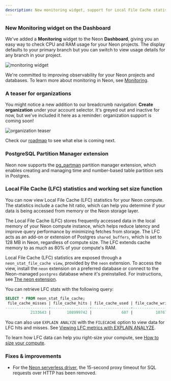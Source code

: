 ```yaml
---
description: New monitoring widget, support for Local File Cache statistics, plus a teaser for upcoming Organization features
---
```


### New Monitoring widget on the Dashboard

We've added a **Monitoring** widget to the Neon **Dashboard**, giving you an easy way to check CPU and RAM usage for your Neon projects. The display defaults to your primary branch but you can switch to view usage details for any branch in your project.

![monitoring widget](/docs/relnotes/monitoring_widget.png "no-border")

We're committed to improving observability for your Neon projects and databases. To learn more about monitoring in Neon, see [Monitoring](/docs/introduction/monitoring).

### A teaser for organizations

You might notice a new addition to our breadcrumb navigation: **Create organization** under your account selector. It's greyed out and inactive for now, but we've included it here as a reminder: organization support is coming soon!

![organization teaser](/docs/relnotes/org_teaser.png "no-border")

Check our [roadmap](/docs/introduction/roadmap) to see what else is coming next.

### PostgreSQL Partition Manager extension

Neon now supports the [pg_partman](/docs/extensions/pg_partman) partition manager extension, which enables creating and managing time and number-based table partition sets in Postgres.

### Local File Cache (LFC) statistics and working set size function

You can now view Local File Cache (LFC) statistics for your Neon compute. The statistics include a cache hit ratio, which can help you determine if your data is being accessed from memory or the Neon storage layer.

The Local File Cache (LFC) stores frequently accessed data in the local memory of your Neon compute instance, which helps reduce latency and improve query performance by minimizing fetches from storage. The LFC acts as an add-on or extension of Postgres `shared_buffers`, which is set to 128 MB in Neon, regardless of compute size. The LFC extends cache memory to as much as 80% of your compute's RAM.

Local File Cache (LFC) statistics are exposed through a `neon_stat_file_cache view`, provided by the `neon` extension. To access the view, install the `neon` extension on a preferred database or connect to the Neon-managed `postgres` database where it's preinstalled. For instructions, see [The neon extension](https://neon.tech/docs/extensions/neon).

You can retrieve LFC stats with the following query:

```sql
SELECT * FROM neon_stat_file_cache;
 file_cache_misses | file_cache_hits | file_cache_used | file_cache_writes | file_cache_hit_ratio
-------------------+-----------------+-----------------+-------------------+----------------------
           2133643 |       108999742 |             607 |          10767410 |                98.08
```

You can also use `EXPLAIN ANALYZE` with the `FILECACHE` option to view data for LFC hits and misses. See [Viewing LFC metrics with EXPLAIN ANALYZE](/docs/extensions/neon#viewing-lfc-metrics-with-explain-analyze).

To learn how LFC data can help you right-size your compute, see [How to size your compute](/docs/manage/endpoints#how-to-size-your-compute).

### Fixes & improvements

- For the [Neon serverless driver](https://neon.tech/docs/serverless/serverless-driver), the 15-second proxy timeout for SQL requests over HTTP has been removed.
